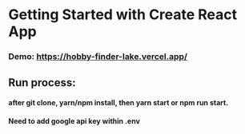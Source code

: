# Getting Started with Create React App

### Demo: https://hobby-finder-lake.vercel.app/

## Run process:
#### after git clone, yarn/npm install, then yarn start or npm run start.
#### Need to add google api key within .env

